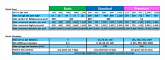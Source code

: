 ![Esnek havuzlar için hizmet katmanları](./media/sql-database-service-tiers-table-elastic-db-pools/sql-database-service-tiers-table-elastic-db-pools.png) 



<!--HONumber=Aug16_HO1-->


